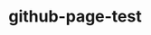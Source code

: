 # github-page-test

<div class="giscus"></div>
<script src="https://giscus.app/client.js"
        data-repo="LCamel/github-page-test"
        data-repo-id="R_kgDOMYfA-g"
        data-category="Announcements"
        data-category-id="DIC_kwDOMYfA-s4ChODZ"
        data-mapping="pathname"
        data-strict="0"
        data-reactions-enabled="1"
        data-emit-metadata="0"
        data-input-position="bottom"
        data-theme="light"
        data-lang="en"
        crossorigin="anonymous"
        async>
</script>
